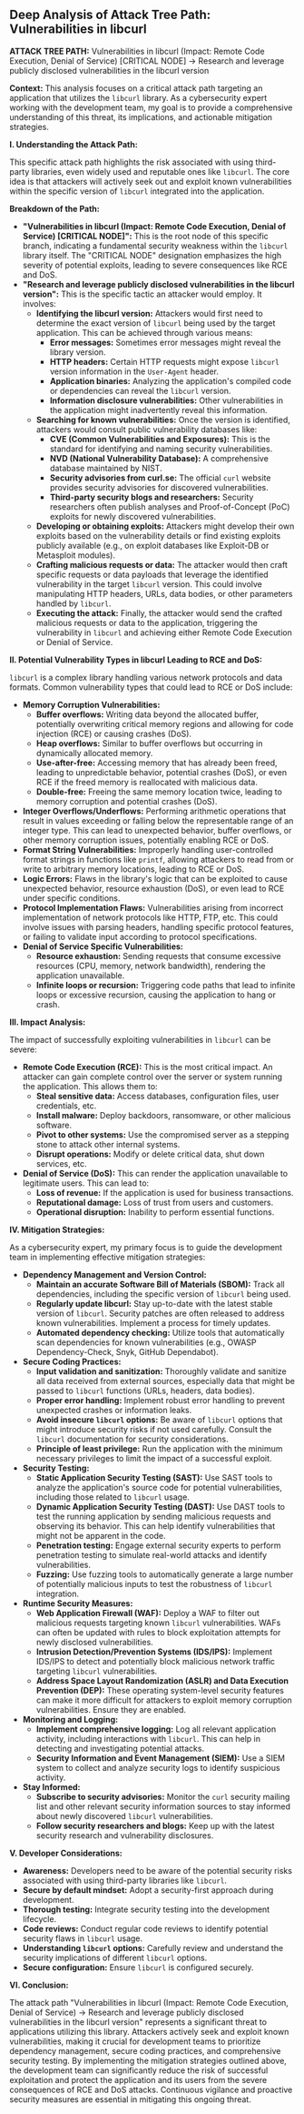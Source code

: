## Deep Analysis of Attack Tree Path: Vulnerabilities in libcurl

**ATTACK TREE PATH:** Vulnerabilities in libcurl (Impact: Remote Code Execution, Denial of Service) [CRITICAL NODE] -> Research and leverage publicly disclosed vulnerabilities in the libcurl version

**Context:** This analysis focuses on a critical attack path targeting an application that utilizes the `libcurl` library. As a cybersecurity expert working with the development team, my goal is to provide a comprehensive understanding of this threat, its implications, and actionable mitigation strategies.

**I. Understanding the Attack Path:**

This specific attack path highlights the risk associated with using third-party libraries, even widely used and reputable ones like `libcurl`. The core idea is that attackers will actively seek out and exploit known vulnerabilities within the specific version of `libcurl` integrated into the application.

**Breakdown of the Path:**

* **"Vulnerabilities in libcurl (Impact: Remote Code Execution, Denial of Service) [CRITICAL NODE]":** This is the root node of this specific branch, indicating a fundamental security weakness within the `libcurl` library itself. The "CRITICAL NODE" designation emphasizes the high severity of potential exploits, leading to severe consequences like RCE and DoS.
* **"Research and leverage publicly disclosed vulnerabilities in the libcurl version":** This is the specific tactic an attacker would employ. It involves:
    * **Identifying the libcurl version:** Attackers would first need to determine the exact version of `libcurl` being used by the target application. This can be achieved through various means:
        * **Error messages:**  Sometimes error messages might reveal the library version.
        * **HTTP headers:** Certain HTTP requests might expose `libcurl` version information in the `User-Agent` header.
        * **Application binaries:** Analyzing the application's compiled code or dependencies can reveal the `libcurl` version.
        * **Information disclosure vulnerabilities:**  Other vulnerabilities in the application might inadvertently reveal this information.
    * **Searching for known vulnerabilities:** Once the version is identified, attackers would consult public vulnerability databases like:
        * **CVE (Common Vulnerabilities and Exposures):** This is the standard for identifying and naming security vulnerabilities.
        * **NVD (National Vulnerability Database):** A comprehensive database maintained by NIST.
        * **Security advisories from curl.se:** The official `curl` website provides security advisories for discovered vulnerabilities.
        * **Third-party security blogs and researchers:** Security researchers often publish analyses and Proof-of-Concept (PoC) exploits for newly discovered vulnerabilities.
    * **Developing or obtaining exploits:**  Attackers might develop their own exploits based on the vulnerability details or find existing exploits publicly available (e.g., on exploit databases like Exploit-DB or Metasploit modules).
    * **Crafting malicious requests or data:**  The attacker would then craft specific requests or data payloads that leverage the identified vulnerability in the target `libcurl` version. This could involve manipulating HTTP headers, URLs, data bodies, or other parameters handled by `libcurl`.
    * **Executing the attack:** Finally, the attacker would send the crafted malicious requests or data to the application, triggering the vulnerability in `libcurl` and achieving either Remote Code Execution or Denial of Service.

**II. Potential Vulnerability Types in libcurl Leading to RCE and DoS:**

`libcurl` is a complex library handling various network protocols and data formats. Common vulnerability types that could lead to RCE or DoS include:

* **Memory Corruption Vulnerabilities:**
    * **Buffer overflows:**  Writing data beyond the allocated buffer, potentially overwriting critical memory regions and allowing for code injection (RCE) or causing crashes (DoS).
    * **Heap overflows:** Similar to buffer overflows but occurring in dynamically allocated memory.
    * **Use-after-free:**  Accessing memory that has already been freed, leading to unpredictable behavior, potential crashes (DoS), or even RCE if the freed memory is reallocated with malicious data.
    * **Double-free:** Freeing the same memory location twice, leading to memory corruption and potential crashes (DoS).
* **Integer Overflows/Underflows:**  Performing arithmetic operations that result in values exceeding or falling below the representable range of an integer type. This can lead to unexpected behavior, buffer overflows, or other memory corruption issues, potentially enabling RCE or DoS.
* **Format String Vulnerabilities:**  Improperly handling user-controlled format strings in functions like `printf`, allowing attackers to read from or write to arbitrary memory locations, leading to RCE or DoS.
* **Logic Errors:** Flaws in the library's logic that can be exploited to cause unexpected behavior, resource exhaustion (DoS), or even lead to RCE under specific conditions.
* **Protocol Implementation Flaws:**  Vulnerabilities arising from incorrect implementation of network protocols like HTTP, FTP, etc. This could involve issues with parsing headers, handling specific protocol features, or failing to validate input according to protocol specifications.
* **Denial of Service Specific Vulnerabilities:**
    * **Resource exhaustion:**  Sending requests that consume excessive resources (CPU, memory, network bandwidth), rendering the application unavailable.
    * **Infinite loops or recursion:**  Triggering code paths that lead to infinite loops or excessive recursion, causing the application to hang or crash.

**III. Impact Analysis:**

The impact of successfully exploiting vulnerabilities in `libcurl` can be severe:

* **Remote Code Execution (RCE):** This is the most critical impact. An attacker can gain complete control over the server or system running the application. This allows them to:
    * **Steal sensitive data:** Access databases, configuration files, user credentials, etc.
    * **Install malware:** Deploy backdoors, ransomware, or other malicious software.
    * **Pivot to other systems:** Use the compromised server as a stepping stone to attack other internal systems.
    * **Disrupt operations:**  Modify or delete critical data, shut down services, etc.
* **Denial of Service (DoS):** This can render the application unavailable to legitimate users. This can lead to:
    * **Loss of revenue:** If the application is used for business transactions.
    * **Reputational damage:**  Loss of trust from users and customers.
    * **Operational disruption:**  Inability to perform essential functions.

**IV. Mitigation Strategies:**

As a cybersecurity expert, my primary focus is to guide the development team in implementing effective mitigation strategies:

* **Dependency Management and Version Control:**
    * **Maintain an accurate Software Bill of Materials (SBOM):**  Track all dependencies, including the specific version of `libcurl` being used.
    * **Regularly update libcurl:**  Stay up-to-date with the latest stable version of `libcurl`. Security patches are often released to address known vulnerabilities. Implement a process for timely updates.
    * **Automated dependency checking:** Utilize tools that automatically scan dependencies for known vulnerabilities (e.g., OWASP Dependency-Check, Snyk, GitHub Dependabot).
* **Secure Coding Practices:**
    * **Input validation and sanitization:**  Thoroughly validate and sanitize all data received from external sources, especially data that might be passed to `libcurl` functions (URLs, headers, data bodies).
    * **Proper error handling:** Implement robust error handling to prevent unexpected crashes or information leaks.
    * **Avoid insecure `libcurl` options:**  Be aware of `libcurl` options that might introduce security risks if not used carefully. Consult the `libcurl` documentation for security considerations.
    * **Principle of least privilege:**  Run the application with the minimum necessary privileges to limit the impact of a successful exploit.
* **Security Testing:**
    * **Static Application Security Testing (SAST):**  Use SAST tools to analyze the application's source code for potential vulnerabilities, including those related to `libcurl` usage.
    * **Dynamic Application Security Testing (DAST):**  Use DAST tools to test the running application by sending malicious requests and observing its behavior. This can help identify vulnerabilities that might not be apparent in the code.
    * **Penetration testing:**  Engage external security experts to perform penetration testing to simulate real-world attacks and identify vulnerabilities.
    * **Fuzzing:** Use fuzzing tools to automatically generate a large number of potentially malicious inputs to test the robustness of `libcurl` integration.
* **Runtime Security Measures:**
    * **Web Application Firewall (WAF):**  Deploy a WAF to filter out malicious requests targeting known `libcurl` vulnerabilities. WAFs can often be updated with rules to block exploitation attempts for newly disclosed vulnerabilities.
    * **Intrusion Detection/Prevention Systems (IDS/IPS):**  Implement IDS/IPS to detect and potentially block malicious network traffic targeting `libcurl` vulnerabilities.
    * **Address Space Layout Randomization (ASLR) and Data Execution Prevention (DEP):** These operating system-level security features can make it more difficult for attackers to exploit memory corruption vulnerabilities. Ensure they are enabled.
* **Monitoring and Logging:**
    * **Implement comprehensive logging:** Log all relevant application activity, including interactions with `libcurl`. This can help in detecting and investigating potential attacks.
    * **Security Information and Event Management (SIEM):**  Use a SIEM system to collect and analyze security logs to identify suspicious activity.
* **Stay Informed:**
    * **Subscribe to security advisories:**  Monitor the `curl` security mailing list and other relevant security information sources to stay informed about newly discovered `libcurl` vulnerabilities.
    * **Follow security researchers and blogs:** Keep up with the latest security research and vulnerability disclosures.

**V. Developer Considerations:**

* **Awareness:** Developers need to be aware of the potential security risks associated with using third-party libraries like `libcurl`.
* **Secure by default mindset:**  Adopt a security-first approach during development.
* **Thorough testing:**  Integrate security testing into the development lifecycle.
* **Code reviews:**  Conduct regular code reviews to identify potential security flaws in `libcurl` usage.
* **Understanding `libcurl` options:**  Carefully review and understand the security implications of different `libcurl` options.
* **Secure configuration:**  Ensure `libcurl` is configured securely.

**VI. Conclusion:**

The attack path "Vulnerabilities in libcurl (Impact: Remote Code Execution, Denial of Service) -> Research and leverage publicly disclosed vulnerabilities in the libcurl version" represents a significant threat to applications utilizing this library. Attackers actively seek and exploit known vulnerabilities, making it crucial for development teams to prioritize dependency management, secure coding practices, and comprehensive security testing. By implementing the mitigation strategies outlined above, the development team can significantly reduce the risk of successful exploitation and protect the application and its users from the severe consequences of RCE and DoS attacks. Continuous vigilance and proactive security measures are essential in mitigating this ongoing threat.
